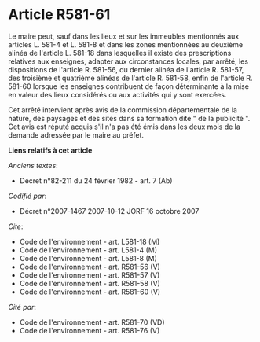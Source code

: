 # Article R581-61

Le maire peut, sauf dans les lieux et sur les immeubles mentionnés aux articles L. 581-4 et L. 581-8 et dans les zones
mentionnées au deuxième alinéa de l'article L. 581-18 dans lesquelles il existe des prescriptions relatives aux enseignes,
adapter aux circonstances locales, par arrêté, les dispositions de l'article R. 581-56, du dernier alinéa de l'article R.
581-57, des troisième et quatrième alinéas de l'article R. 581-58, enfin de l'article R. 581-60 lorsque les enseignes
contribuent de façon déterminante à la mise en valeur des lieux considérés ou aux activités qui y sont exercées.

Cet arrêté intervient après avis de la commission départementale de la nature, des paysages et des sites dans sa formation
dite " de la publicité ". Cet avis est réputé acquis s'il n'a pas été émis dans les deux mois de la demande adressée par le
maire au préfet.

**Liens relatifs à cet article**

_Anciens textes_:

  - Décret n°82-211 du 24 février 1982 - art. 7 (Ab)

_Codifié par_:

  - Décret n°2007-1467 2007-10-12 JORF 16 octobre 2007

_Cite_:

  - Code de l'environnement - art. L581-18 (M)
  - Code de l'environnement - art. L581-4 (M)
  - Code de l'environnement - art. L581-8 (M)
  - Code de l'environnement - art. R581-56 (V)
  - Code de l'environnement - art. R581-57 (V)
  - Code de l'environnement - art. R581-58 (V)
  - Code de l'environnement - art. R581-60 (V)

_Cité par_:

  - Code de l'environnement - art. R581-70 (VD)
  - Code de l'environnement - art. R581-76 (V)
